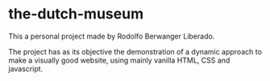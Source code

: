 # the-dutch-museum

This a personal project made by Rodolfo Berwanger Liberado.

The project has as its objective the demonstration of a dynamic approach to make a visually good website, using mainly vanilla HTML, CSS and javascript.

